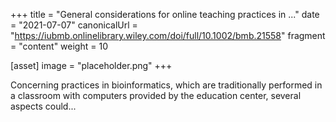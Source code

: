+++
title = "General considerations for online teaching practices in ..."
date = "2021-07-07"
canonicalUrl = "https://iubmb.onlinelibrary.wiley.com/doi/full/10.1002/bmb.21558"
fragment = "content"
weight = 10

[asset]
    image = "placeholder.png"
+++

Concerning practices in bioinformatics, which are traditionally performed 
in a classroom with computers provided by the education center, several 
aspects could...
